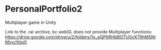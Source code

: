 # PersonalPortfolio2
Multiplayer game in Unity

Link to the .rar archive, bc webGL does not provide Multiplayer functions: https://drive.google.com/drive/u/2/folders/1o_pQP6RHbBGTUGcK79hMSNIMxycYdxj0
